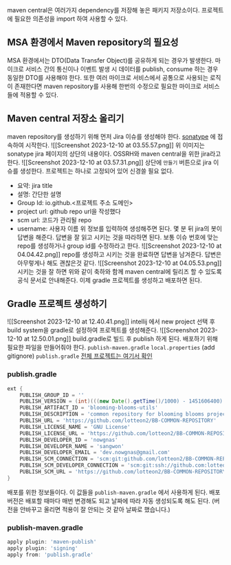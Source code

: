 maven central은 여러가지 dependency를 저장해 놓은 패키지 저장소이다. 프로젝트에 필요한 의존성을 import 하여 사용할 수 있다. 
## MSA 환경에서 Maven repository의 필요성 
MSA 환경에서는 DTO(Data Transfer Object)를 공유하게 되는 경우가 발생한다. 마이크로 서비스 간의 통신이나 이벤트 발생 시 데이터를 publish, consume 하는 경우 동일한 DTO를 사용해야 한다. 또한 여러 마이크로 서비스에서 공통으로 사용되는 로직이 존재한다면 maven repository를 사용해 한번의 수정으로 필요한 마이크로 서비스들에 적용할 수 있다. 
## Maven central 저장소 올리기 
maven repository를 생성하기 위해 먼저 Jira 이슈를 생성해야 한다. [sonatype](https://issues.sonatype.org/secure/Dashboard.jspa) 에 접속하여 시작한다. 
![[Screenshot 2023-12-10 at 03.55.57.png]]
위 이미지는 sonatype jira 페이지의 상단의 내용이다. OSSRH와 maven central을 위한 jira라고 한다. 
![[Screenshot 2023-12-10 at 03.57.31.png]]
상단에 `만들기` 버튼으로 jira 이슈를 생성한다. 프로젝트는 하나로 고정되어 있어 신경쓸 필요 없다. 
- 요약: jira title 
- 설명: 간단한 설명
- Group Id: io.github.<프로젝트 주소 도메인>
- project url: github repo url을 작성했다 
- scm url: 코드가 관리될 repo
- username: 사용자 이름 
위 정보를 입력하여 생성해주면 된다. 
몇 분 뒤 jira의 봇이 답변을 해준다. 답변을 잘 읽고 시키는 것을 따라하면 된다. 보통 이슈 번호에 맞는 repo를 생성하거나 group id를 수정하라고 한다. 
![[Screenshot 2023-12-10 at 04.04.42.png]]
repo를 생성하고 시키는 것을 완료하면 답변을 남겨준다. 답변은 아무렇게나 해도 괜찮은것 같다. 
![[Screenshot 2023-12-10 at 04.05.53.png]]
시키는 것을 잘 하면 위와 같이 축하와 함께 maven central에 릴리즈 할 수 있도록 공식 문서로 안내해준다. 이제 gradle 프로젝트를 생성하고 배포하면 된다. 
## Gradle 프로젝트 생성하기 
![[Screenshot 2023-12-10 at 12.40.41.png]]
intellij 에서 new project 선택 후 build system을 gradle로 설정하여 프로젝트를 생성해준다. 
![[Screenshot 2023-12-10 at 12.50.01.png]]
build.gradle로 빌드 후 publish 하게 된다. 배포하기 위해 필요한 파일을 만들어줘야 한다. 
`publish-maven.gradle`
`local.properties` (add gitignore)
`publish.gradle` 
[전체 프로젝트는 여기서 확인](https://github.com/lotteon2/BB-COMMON-REPOSITORY)
### publish.gradle 
```groovy
ext {  
    PUBLISH_GROUP_ID = ''  
    PUBLISH_VERSION = (int)(((new Date().getTime()/1000) - 1451606400) / 10) // 버전 관리 귀찮아서 날짜로 대체 
    PUBLISH_ARTIFACT_ID = 'blooming-blooms-utils'  
    PUBLISH_DESCRIPTION = 'common repository for blooming blooms project'  
    PUBLISH_URL = 'https://github.com/lotteon2/BB-COMMON-REPOSITORY'  
    PUBLISH_LICENSE_NAME = 'GNU License'  
    PUBLISH_LICENSE_URL = 'https://github.com/lotteon2/BB-COMMON-REPOSITORY/blob/main/LICENSE'  
    PUBLISH_DEVELOPER_ID = 'nowgnas'  
    PUBLISH_DEVELOPER_NAME = 'sangwon'  
    PUBLISH_DEVELOPER_EMAIL = 'dev.nowgnas@gmail.com'  
    PUBLISH_SCM_CONNECTION = 'scm:git:github.com/lotteon2/BB-COMMON-REPOSITORY.git'  
    PUBLISH_SCM_DEVELOPER_CONNECTION = 'scm:git:ssh://github.com:lotteon2/BB-COMMON-REPOSITORY.git'  
    PUBLISH_SCM_URL = 'https://github.com/lotteon2/BB-COMMON-REPOSITORY/tree/main'  
}
```
배포를 위한 정보들이다. 이 값들을 `publish-maven.gradle` 에서 사용하게 된다. 배포 버전은 배포할 때마다 매번 변경해도 되고 날짜에 따라 자동 생성되도록 해도 된다. (버전을 안바꾸고 올리면 적용이 잘 안되는 것 같아 날짜로 했습니다.)
### publish-maven.gradle
```groovy
apply plugin: 'maven-publish'  
apply plugin: 'signing'  
apply from: 'publish.gradle'
```